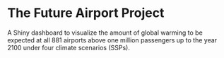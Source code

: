 # The Future Airport Project
A Shiny dashboard to visualize the amount of global warming to be expected at all 881 airports above one million passengers up to the year 2100 under four climate scenarios (SSPs).